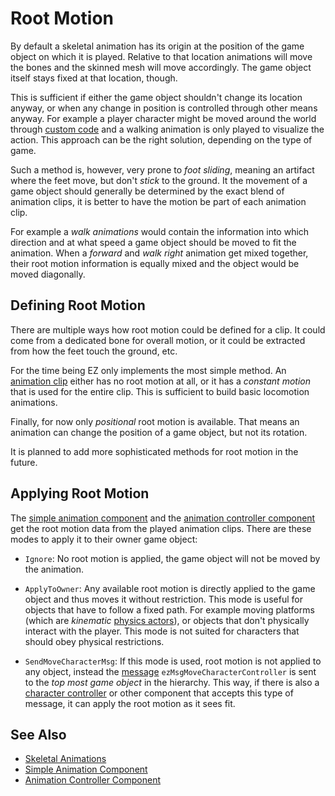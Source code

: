 # Root Motion

By default a skeletal animation has its origin at the position of the game object on which it is played. Relative to that location  animations will move the bones and the skinned mesh will move accordingly. The game object itself stays fixed at that location, though.

This is sufficient if either the game object shouldn't change its location anyway, or when any change in position is controlled through other means anyway. For example a player character might be moved around the world through [custom code](../../custom-code/custom-code-overview.md) and a walking animation is only played to visualize the action. This approach can be the right solution, depending on the type of game.

Such a method is, however, very prone to *foot sliding*, meaning an artifact where the feet move, but don't *stick* to the ground. It the movement of a game object should generally be determined by the exact blend of animation clips, it is better to have the motion be part of each animation clip.

For example a *walk animations* would contain the information into which direction and at what speed a game object should be moved to fit the animation. When a *forward* and *walk right* animation get mixed together, their root motion information is equally mixed and the object would be moved diagonally.

## Defining Root Motion

There are multiple ways how root motion could be defined for a clip. It could come from a dedicated bone for overall motion, or it could be extracted from how the feet touch the ground, etc.

For the time being EZ only implements the most simple method. An [animation clip](animation-clip-asset.md) either has no root motion at all, or it has a *constant motion* that is used for the entire clip. This is sufficient to build basic locomotion animations.

Finally, for now only *positional* root motion is available. That means an animation can change the position of a game object, but not its rotation.

It is planned to add more sophisticated methods for root motion in the future.

## Applying Root Motion

The [simple animation component](simple-animation-component.md) and the [animation controller component](animation-controller/animation-controller-component.md) get the root motion data from the played animation clips. There are these modes to apply it to their owner game object:

* `Ignore`: No root motion is applied, the game object will not be moved by the animation.

* `ApplyToOwner`: Any available root motion is directly applied to the game object and thus moves it without restriction. This mode is useful for objects that have to follow a fixed path. For example moving platforms (which are *kinematic* [physics actors](../../physics/physx/actors/physx-dynamic-actor-component.md)), or objects that don't physically interact with the player. This mode is not suited for characters that should obey physical restrictions.

* `SendMoveCharacterMsg`: If this mode is used, root motion is not applied to any object, instead the [message](../../runtime/world/world-messaging.md) `ezMsgMoveCharacterController` is sent to the *top most game object* in the hierarchy. This way, if there is also a [character controller](../../physics/physx/special/physx-character-controller.md) or other component that accepts this type of message, it can apply the root motion as it sees fit.

## See Also


* [Skeletal Animations](skeletal-animation-overview.md)
* [Simple Animation Component](simple-animation-component.md)
* [Animation Controller Component](animation-controller/animation-controller-component.md)
